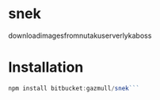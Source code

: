 # snek

downloadimagesfromnutakuserverlykaboss

# Installation
```js
npm install bitbucket:gazmull/snek```